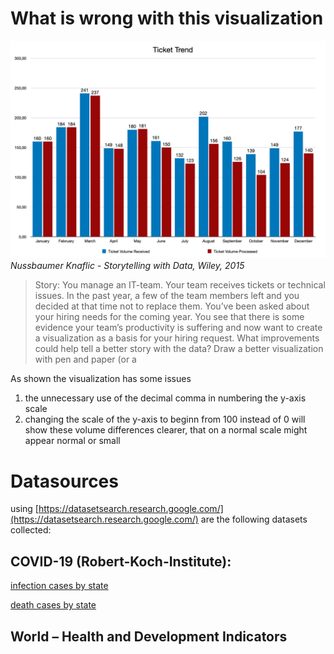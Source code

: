 # What is wrong with this visualization

![](/images/1.png)
*Nussbaumer Knaflic - Storytelling with Data, Wiley, 2015*
> Story: You manage an IT-team. Your team receives tickets or technical issues. In the past year, a few of the team members
left and you decided at that time not to replace them. You’ve been asked about your hiring needs for the coming year. You
see that there is some evidence your team’s productivity is suffering and now want to create a visualization as a basis for your
hiring request.
What improvements could help tell a better story with the data? Draw a better visualization with pen and paper (or a

As shown the visualization has some issues

1. the unnecessary use of the decimal comma in numbering the y-axis scale
2. changing the scale of the y-axis to beginn from 100 instead of 0 
will show these volume differences clearer, that on a normal scale might appear normal or small

# Datasources

using [https://datasetsearch.research.google.com/](https://datasetsearch.research.google.com/) are the following datasets collected:
## COVID-19 (Robert-Koch-Institute):

[infection cases by state](https://data.world/liz-friedman/covid-19-in-germany/file/cases-rki-by-ags.csv")

[death cases by state](https://data.world/liz-friedman/covid-19-in-germany/file/deaths-rki-by-ags.csv">deaths-rki-by-ags)
## World – Health and Development Indicators

